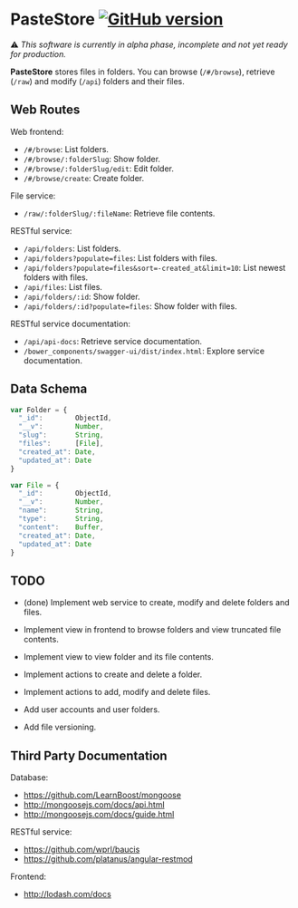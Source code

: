 # PasteStore [![GitHub version](https://badge.fury.io/gh/hastebrot%2FPasteStore.png)](http://badge.fury.io/gh/hastebrot%2FPasteStore)

:warning: *This software is currently in alpha phase, incomplete and not yet ready for production.*

**PasteStore** stores files in folders. You can browse (`/#/browse`), retrieve (`/raw`) and
modify (`/api`) folders and their files.


## Web Routes

Web frontend:

- `/#/browse`: List folders.
- `/#/browse/:folderSlug`: Show folder.
- `/#/browse/:folderSlug/edit`: Edit folder.
- `/#/browse/create`: Create folder.

File service:

- `/raw/:folderSlug/:fileName`: Retrieve file contents.

RESTful service:

- `/api/folders`: List folders.
- `/api/folders?populate=files`: List folders with files.
- `/api/folders?populate=files&sort=-created_at&limit=10`: List newest folders with files.
- `/api/files`: List files.
- `/api/folders/:id`: Show folder.
- `/api/folders/:id?populate=files`: Show folder with files.

RESTful service documentation:

- `/api/api-docs`: Retrieve service documentation.
- `/bower_components/swagger-ui/dist/index.html`: Explore service documentation.


## Data Schema

~~~js
var Folder = {
  "_id":        ObjectId,
  "__v":        Number,
  "slug":       String,
  "files":      [File],
  "created_at": Date,
  "updated_at": Date
}

var File = {
  "_id":        ObjectId,
  "__v":        Number,
  "name":       String,
  "type":       String,
  "content":    Buffer,
  "created_at": Date,
  "updated_at": Date
}
~~~


## TODO

- (done) Implement web service to create, modify and delete folders and files.

- Implement view in frontend to browse folders and view truncated file contents.
- Implement view to view folder and its file contents.
- Implement actions to create and delete a folder.
- Implement actions to add, modify and delete files.

- Add user accounts and user folders.
- Add file versioning.


## Third Party Documentation

Database:

- https://github.com/LearnBoost/mongoose
- http://mongoosejs.com/docs/api.html
- http://mongoosejs.com/docs/guide.html

RESTful service:

- https://github.com/wprl/baucis
- https://github.com/platanus/angular-restmod

Frontend:

- http://lodash.com/docs
